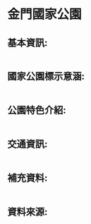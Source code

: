 <h1 class="header-level-1" >金門國家公園</h1>
<p>

<h2 class="header-level-2" >基本資訊:</h2>

```00

```

<h2 class="header-level-2" >國家公園標示意涵:</h2>


```1

```

<h2 class="header-level-2" >公園特色介紹:</h2>

```2

```

<h2 class="header-level-2" >交通資訊:</h2>

```2

```

<h2 class="header-level-2" >補充資料:</h2>

```3

```

<h2 class="header-level-2" >資料來源:</h2>

```

```

